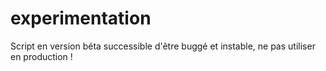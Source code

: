 # experimentation
Script en version béta successible d'être buggé et instable, ne pas utiliser en production !

